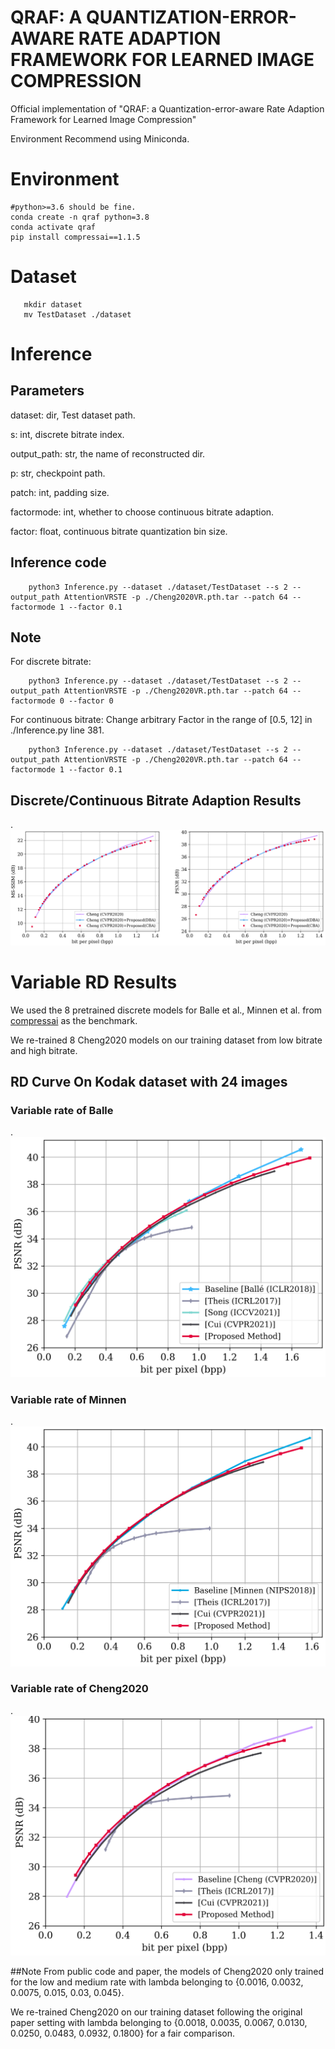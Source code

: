 # QRAF: A QUANTIZATION-ERROR-AWARE RATE ADAPTION FRAMEWORK FOR LEARNED IMAGE COMPRESSION
Official implementation of "QRAF: a Quantization-error-aware Rate Adaption Framework for Learned Image Compression"

Environment
Recommend using Miniconda.

# Environment
    #python>=3.6 should be fine.
    conda create -n qraf python=3.8
    conda activate qraf
    pip install compressai==1.1.5
    
# Dataset
```
   mkdir dataset
   mv TestDataset ./dataset
```

# Inference
## Parameters
dataset: dir, Test dataset path.

s: int, discrete bitrate index.

output_path: str, the name of reconstructed dir.

p: str, checkpoint path.

patch: int, padding size.

factormode: int, whether to choose continuous bitrate adaption.

factor: float, continuous bitrate quantization bin size.

## Inference code
```
    python3 Inference.py --dataset ./dataset/TestDataset --s 2 --output_path AttentionVRSTE -p ./Cheng2020VR.pth.tar --patch 64 --factormode 1 --factor 0.1
```

## Note
For discrete bitrate:
```
    python3 Inference.py --dataset ./dataset/TestDataset --s 2 --output_path AttentionVRSTE -p ./Cheng2020VR.pth.tar --patch 64 --factormode 0 --factor 0
```
For continuous bitrate:
Change arbitrary Factor in the range of [0.5, 12] in ./Inference.py line 381.
```
    python3 Inference.py --dataset ./dataset/TestDataset --s 2 --output_path AttentionVRSTE -p ./Cheng2020VR.pth.tar --patch 64 --factormode 1 --factor 0.1
```

## Discrete/Continuous Bitrate Adaption Results
.![](assets/VariableRate.png)

# Variable RD Results
We used the 8 pretrained discrete models for Balle et al., Minnen et al. from [compressai](https://github.com/InterDigitalInc/CompressAI) as the benchmark.

We re-trained 8 Cheng2020 models on our training dataset from low bitrate and high bitrate.
## RD Curve On Kodak dataset with 24 images
### Variable rate of Balle
.![](assets/Balle.png)
### Variable rate of Minnen
.![](assets/Minnen.png)
### Variable rate of Cheng2020
.![](assets/Cheng2020.png)

##Note
From public code and paper, the models of Cheng2020 only trained for the low and medium rate with lambda belonging to {0.0016, 0.0032, 0.0075, 0.015, 0.03, 0.045}. 

We re-trained Cheng2020 on our training dataset following the original paper setting with lambda belonging to {0.0018, 0.0035, 0.0067, 0.0130, 0.0250, 0.0483, 0.0932, 0.1800} for a fair comparison.